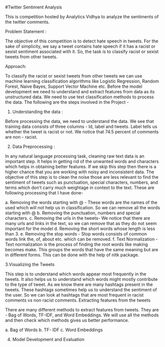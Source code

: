 
#Twitter Sentiment Analysis

This is competition hosted by Analytics Vidhya to analyze the sentiments of the twitter comments.

Problem Statement : 

The objective of this competition is to detect hate speech in tweets. For the sake of simplicity, we say a tweet contains hate speech if it has a racist or sexist sentiment associated with it. So, the task is to classify racist or sexist tweets from other tweets.

Approach: 

To classify the racist or sexist tweets from other tweets we can use machine learning classification algorithms like Logistic Regression, Random Forest, Naive Bayes, Support Vector Machine etc. Before the model development we need to understand and extract features from data as its unstructured data. We need to use text classification methods to process the data. 
The following are the steps involved in the Project - 

1. Understanding the data : 

Before processing the data, we need to understand the data. We see that training data consists of three columns - Id, label and tweets. Label tells us whether the tweet is racist or not. We notice that 74.5 percent of comments are non - racist. 

2. Data Preprocessing :

 In any natural language processing task, cleaning raw text data is an important    step. It helps in getting rid of the unwanted words and characters which helps in obtaining better features. If we skip this step then there is a higher chance that you are working with noisy and inconsistent data. The objective of this step is to clean the noise those are less relevant to find the sentiment of tweets such as punctuation, special characters, numbers, and terms which don’t carry much weightage in context to the text. These are following processing that I have done-

 a. Removing the words starting with @ - These words are the names of the used which will not help us in classification. So we can remove all the words starting with @
 b. Removing the punctuation, numbers and special characters.
 c. Removing the urls in the tweets- We notice that there are many urls and links in the text, so we can remove that as they do not seem important for the model
 d. Removing the short words whose length is less than 3. 
 e. Removing the stop words - Stop words consists of common words link the, of, about etc. which can be removed.
 f. Text Normalization - Text normalization is the process of finding the root words like making becomes make. This groups the words    that have the same meaning but are in different forms. This can be done with the help of nltk package. 

3.Visualizing the Tweets 
 
This step is to understand which words appear most frequently in the tweets. It also helps us to understand which words might mostly contribute to the type of tweet. As we know there are many hashtags present in the tweets. These hashtags sometimes help us to understand the sentiment of the user. So we can look at hashtags that are most frequent in racist comments vs non racist comments. 
Extracting features from the tweets
 
There are many different methods to extract features from tweets. They are -    Bag of Words, TF-IDF, and Word Embeddings. We will use all the methods and then check which methods gives us better performance.

a. Bag of Words
b. TF- IDF
c. Word Embeddings 

4. Model Development and Evaluation
 


